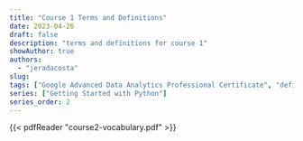 ```yaml
---
title: "Course 1 Terms and Definitions"
date: 2023-04-26
draft: false
description: "terms and definitions for course 1"
showAuthor: true
authors:
  - "jeradacosta"
slug:
tags: ["Google Advanced Data Analytics Professional Certificate", "definitions"]
series: ["Getting Started with Python"]
series_order: 2
---
```



{{< pdfReader "course2-vocabulary.pdf" >}}